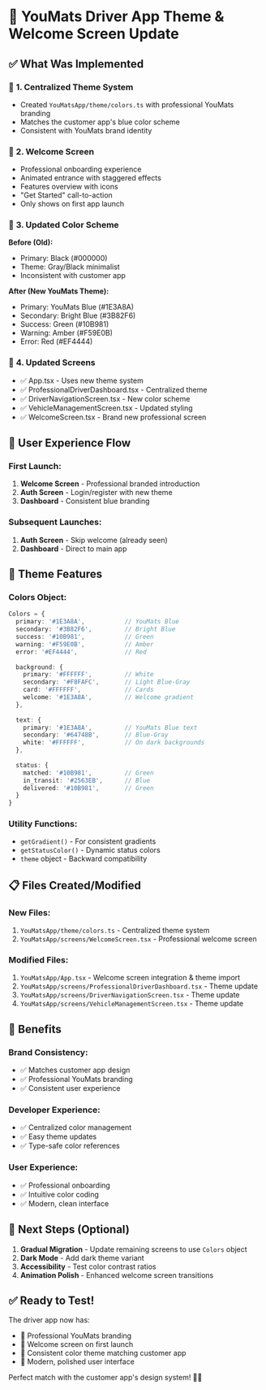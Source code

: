# 🎨 YouMats Driver App Theme & Welcome Screen Update

## ✅ **What Was Implemented**

### 🎯 **1. Centralized Theme System**
- Created `YouMatsApp/theme/colors.ts` with professional YouMats branding
- Matches the customer app's blue color scheme
- Consistent with YouMats brand identity

### 🌟 **2. Welcome Screen**
- Professional onboarding experience
- Animated entrance with staggered effects
- Features overview with icons
- "Get Started" call-to-action
- Only shows on first app launch

### 🔄 **3. Updated Color Scheme**
**Before (Old):**
- Primary: Black (#000000)
- Theme: Gray/Black minimalist
- Inconsistent with customer app

**After (New YouMats Theme):**
- Primary: YouMats Blue (#1E3A8A)
- Secondary: Bright Blue (#3B82F6)
- Success: Green (#10B981)
- Warning: Amber (#F59E0B)
- Error: Red (#EF4444)

### 📱 **4. Updated Screens**
- ✅ App.tsx - Uses new theme system
- ✅ ProfessionalDriverDashboard.tsx - Centralized theme
- ✅ DriverNavigationScreen.tsx - New color scheme
- ✅ VehicleManagementScreen.tsx - Updated styling
- ✅ WelcomeScreen.tsx - Brand new professional screen

## 🚀 **User Experience Flow**

### **First Launch:**
1. **Welcome Screen** - Professional branded introduction
2. **Auth Screen** - Login/register with new theme
3. **Dashboard** - Consistent blue branding

### **Subsequent Launches:**
1. **Auth Screen** - Skip welcome (already seen)
2. **Dashboard** - Direct to main app

## 🎨 **Theme Features**

### **Colors Object:**
```typescript
Colors = {
  primary: '#1E3A8A',           // YouMats Blue
  secondary: '#3B82F6',         // Bright Blue
  success: '#10B981',           // Green
  warning: '#F59E0B',           // Amber
  error: '#EF4444',             // Red
  
  background: {
    primary: '#FFFFFF',         // White
    secondary: '#F8FAFC',       // Light Blue-Gray
    card: '#FFFFFF',            // Cards
    welcome: '#1E3A8A',         // Welcome gradient
  },
  
  text: {
    primary: '#1E3A8A',         // YouMats Blue text
    secondary: '#64748B',       // Blue-Gray
    white: '#FFFFFF',           // On dark backgrounds
  },
  
  status: {
    matched: '#10B981',         // Green
    in_transit: '#2563EB',      // Blue
    delivered: '#10B981',       // Green
  }
}
```

### **Utility Functions:**
- `getGradient()` - For consistent gradients
- `getStatusColor()` - Dynamic status colors
- `theme` object - Backward compatibility

## 📋 **Files Created/Modified**

### **New Files:**
1. `YouMatsApp/theme/colors.ts` - Centralized theme system
2. `YouMatsApp/screens/WelcomeScreen.tsx` - Professional welcome screen

### **Modified Files:**
1. `YouMatsApp/App.tsx` - Welcome screen integration & theme import
2. `YouMatsApp/screens/ProfessionalDriverDashboard.tsx` - Theme update
3. `YouMatsApp/screens/DriverNavigationScreen.tsx` - Theme update  
4. `YouMatsApp/screens/VehicleManagementScreen.tsx` - Theme update

## 🎯 **Benefits**

### **Brand Consistency:**
- ✅ Matches customer app design
- ✅ Professional YouMats branding
- ✅ Consistent user experience

### **Developer Experience:**
- ✅ Centralized color management
- ✅ Easy theme updates
- ✅ Type-safe color references

### **User Experience:**
- ✅ Professional onboarding
- ✅ Intuitive color coding
- ✅ Modern, clean interface

## 🔄 **Next Steps (Optional)**

1. **Gradual Migration** - Update remaining screens to use `Colors` object
2. **Dark Mode** - Add dark theme variant
3. **Accessibility** - Test color contrast ratios
4. **Animation Polish** - Enhanced welcome screen transitions

## ✅ **Ready to Test!**

The driver app now has:
- 🎨 Professional YouMats branding
- 🌟 Welcome screen on first launch
- 🔄 Consistent color theme matching customer app
- 📱 Modern, polished user interface

Perfect match with the customer app's design system! 🚛💙
